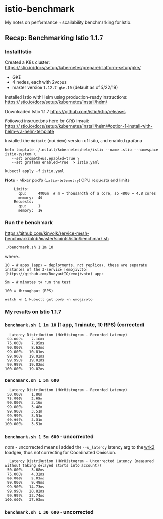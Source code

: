 # istio-benchmark

My notes on performance + scailability benchmarking for Istio. 


## Recap: Benchmarking Istio 1.1.7 

### Install Istio 

Created a K8s cluster: https://istio.io/docs/setup/kubernetes/prepare/platform-setup/gke/ 

- GKE
- 4 nodes, each with 2vcpus
- master version `1.12.7-gke.10` (default as of 5/22/19) 

Installed Istio with Helm using production-ready instructions: https://istio.io/docs/setup/kubernetes/install/helm/ 

Downloaded Istio 1.1.7 https://github.com/istio/istio/releases 

Followed instructions here for CRD install: https://istio.io/docs/setup/kubernetes/install/helm/#option-1-install-with-helm-via-helm-template 

Installed the `default` (not `demo`) version of Istio, and enabled grafana 

```
helm template ./install/kubernetes/helm/istio --name istio --namespace istio-system \
   --set prometheus.enabled=true \
   --set grafana.enabled=true  > istio.yaml

kubectl apply -f istio.yaml 
```

**Note** - Mixer pod's (`istio-telemetry`) CPU requests and limits

```
    Limits:
      cpu:     4800m  # m = thousandth of a core, so 4800 = 4.8 cores  
      memory:  4G
    Requests:
      cpu:     1
      memory:  1G
```


### Run the benchmark 

https://github.com/kinvolk/service-mesh-benchmark/blob/master/scripts/istio/benchmark.sh

```
./benchmark.sh 1 1m 10
```

where.. 

```
10 = # apps (apps = deployments, not replicas. these are separate instances of the 3-service [emojivoto](https://github.com/BuoyantIO/emojivoto) app) 

5m = # minutes to run the test 

100 = throughput (RPS) 
```

```
watch -n 1 kubectl get pods -n emojivoto
```


### My results on Istio 1.1.7 

### `benchmark.sh 1 1m 10`  (1 app, 1 minute, 10 RPS) (corrected)

```
  Latency Distribution (HdrHistogram - Recorded Latency)
 50.000%    7.18ms
 75.000%    7.95ms
 90.000%    8.62ms
 99.000%   10.81ms
 99.900%   19.02ms
 99.990%   19.02ms
 99.999%   19.02ms
100.000%   19.02ms
```

### `benchmark.sh 1 5m 600` 

```
  Latency Distribution (HdrHistogram - Recorded Latency)
 50.000%    1.80m
 75.000%    2.65m
 90.000%    3.16m
 99.000%    3.48m
 99.900%    3.51m
 99.990%    3.51m
 99.999%    3.51m
100.000%    3.51m
```

###  `benchmark.sh 1 5m 600` - **uncorrected** 

*note* - uncorrected means I added the `--u_latency` latency arg to the [wrk2](https://github.com/giltene/wrk2) loadgen, thus not correcting for Coordinated Omission.   

```
  Latency Distribution (HdrHistogram - Uncorrected Latency (measured without taking delayed starts into account))
 50.000%    3.68ms
 75.000%    4.32ms
 90.000%    5.03ms
 99.000%    9.49ms
 99.900%   14.73ms
 99.990%   20.82ms
 99.999%   32.74ms
100.000%   37.95ms
```

###  `benchmark.sh 1 30 600` - **uncorrected** 

